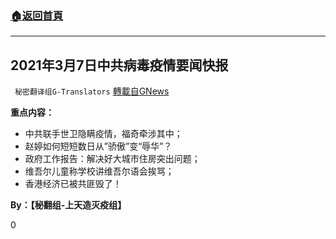 ###  [:house:返回首頁](https://github.com/ourhimalayas/txt)
---

## 2021年3月7日中共病毒疫情要闻快报
` 秘密翻译组G-Translators` [轉載自GNews](https://gnews.org/zh-hans/957735/)

**重点内容：**

- 中共联手世卫隐瞒疫情，福奇牵涉其中；
- 赵婷如何短短数日从”骄傲”变“辱华”？
- 政府工作报告：解决好大城市住房突出问题；
- 维吾尔儿童称学校讲维吾尔语会挨骂；
- 香港经济已被共匪毁了！




**By：【秘翻组-上天造灭疫组】**

0
